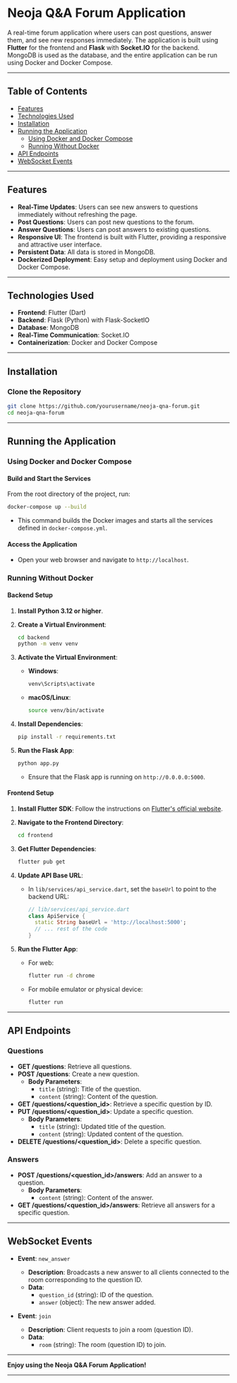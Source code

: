 # Neoja Q&A Forum Application

A real-time forum application where users can post questions, answer them, and see new responses immediately. The application is built using **Flutter** for the frontend and **Flask** with **Socket.IO** for the backend. MongoDB is used as the database, and the entire application can be run using Docker and Docker Compose.

---

## Table of Contents

- [Features](#features)
- [Technologies Used](#technologies-used)
- [Installation](#installation)
- [Running the Application](#running-the-application)
  - [Using Docker and Docker Compose](#using-docker-and-docker-compose)
  - [Running Without Docker](#running-without-docker)
- [API Endpoints](#api-endpoints)
- [WebSocket Events](#websocket-events)

---

## Features

- **Real-Time Updates**: Users can see new answers to questions immediately without refreshing the page.
- **Post Questions**: Users can post new questions to the forum.
- **Answer Questions**: Users can post answers to existing questions.
- **Responsive UI**: The frontend is built with Flutter, providing a responsive and attractive user interface.
- **Persistent Data**: All data is stored in MongoDB.
- **Dockerized Deployment**: Easy setup and deployment using Docker and Docker Compose.

---

## Technologies Used

- **Frontend**: Flutter (Dart)
- **Backend**: Flask (Python) with Flask-SocketIO
- **Database**: MongoDB
- **Real-Time Communication**: Socket.IO
- **Containerization**: Docker and Docker Compose

---

## Installation

### Clone the Repository

```bash
git clone https://github.com/yourusername/neoja-qna-forum.git
cd neoja-qna-forum
```

---

## Running the Application

### Using Docker and Docker Compose

#### Build and Start the Services

From the root directory of the project, run:

```bash
docker-compose up --build
```

- This command builds the Docker images and starts all the services defined in `docker-compose.yml`.

#### Access the Application

- Open your web browser and navigate to `http://localhost`.

### Running Without Docker

#### Backend Setup

1. **Install Python 3.12 or higher**.

2. **Create a Virtual Environment**:

   ```bash
   cd backend
   python -m venv venv
   ```

3. **Activate the Virtual Environment**:

   - **Windows**:

     ```bash
     venv\Scripts\activate
     ```

   - **macOS/Linux**:

     ```bash
     source venv/bin/activate
     ```

4. **Install Dependencies**:

   ```bash
   pip install -r requirements.txt
   ```

5. **Run the Flask App**:

   ```bash
   python app.py
   ```

     - Ensure that the Flask app is running on `http://0.0.0.0:5000`.

#### Frontend Setup

1. **Install Flutter SDK**: Follow the instructions on [Flutter's official website](https://flutter.dev/docs/get-started/install).

2. **Navigate to the Frontend Directory**:

   ```bash
   cd frontend
   ```

3. **Get Flutter Dependencies**:

   ```bash
   flutter pub get
   ```

4. **Update API Base URL**:

   - In `lib/services/api_service.dart`, set the `baseUrl` to point to the backend URL:

     ```dart
     // lib/services/api_service.dart
     class ApiService {
       static String baseUrl = 'http://localhost:5000';
       // ... rest of the code
     }
     ```

5. **Run the Flutter App**:

   - For web:

     ```bash
     flutter run -d chrome
     ```

   - For mobile emulator or physical device:

     ```bash
     flutter run
     ```

---

## API Endpoints

### Questions

- **GET /questions**: Retrieve all questions.
- **POST /questions**: Create a new question.
  - **Body Parameters**:
    - `title` (string): Title of the question.
    - `content` (string): Content of the question.
- **GET /questions/<question_id>**: Retrieve a specific question by ID.
- **PUT /questions/<question_id>**: Update a specific question.
  - **Body Parameters**:
    - `title` (string): Updated title of the question.
    - `content` (string): Updated content of the question.
- **DELETE /questions/<question_id>**: Delete a specific question.

### Answers

- **POST /questions/<question_id>/answers**: Add an answer to a question.
  - **Body Parameters**:
    - `content` (string): Content of the answer.
- **GET /questions/<question_id>/answers**: Retrieve all answers for a specific question.

---

## WebSocket Events

- **Event**: `new_answer`
  - **Description**: Broadcasts a new answer to all clients connected to the room corresponding to the question ID.
  - **Data**:
    - `question_id` (string): ID of the question.
    - `answer` (object): The new answer added.

- **Event**: `join`
  - **Description**: Client requests to join a room (question ID).
  - **Data**:
    - `room` (string): The room (question ID) to join.

---

**Enjoy using the Neoja Q&A Forum Application!**

---
